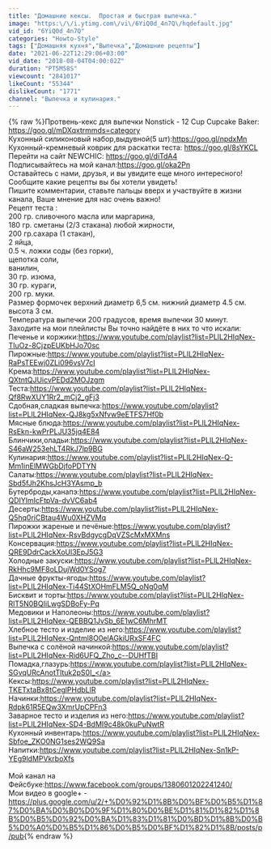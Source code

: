 ```yaml
---
title: "Домашние кексы.  Простая и быстрая выпечка."
image: "https:\/\/i.ytimg.com\/vi\/6YiQ0d_4n7Q\/hqdefault.jpg"
vid_id: "6YiQ0d_4n7Q"
categories: "Howto-Style"
tags: ["Домашняя кухня","Выпечка","Домашние рецепты"]
date: "2021-06-22T12:29:06+03:00"
vid_date: "2018-08-04T04:00:02Z"
duration: "PT5M58S"
viewcount: "2841017"
likeCount: "55344"
dislikeCount: "1771"
channel: "Выпечка и кулинария."
---
```

{% raw %}Протвень-кекс для выпечки Nonstick - 12 Cup Cupcake Baker:  <a rel="nofollow" target="blank" href="https://goo.gl/mDXqxtrmmds=category">https://goo.gl/mDXqxtrmmds=category</a><br />Кухонный силиконовый набор,выдувной(5 шт):<a rel="nofollow" target="blank" href="https://goo.gl/npdxMn">https://goo.gl/npdxMn</a><br />Кухонный-кремневый коврик для раскатки теста: <a rel="nofollow" target="blank" href="https://goo.gl/8sYKCL">https://goo.gl/8sYKCL</a><br />Перейти на сайт NEWCHIC: <a rel="nofollow" target="blank" href="https://goo.gl/diTdA4">https://goo.gl/diTdA4</a><br />   Подписывайтесь на мой канал:<a rel="nofollow" target="blank" href="https://goo.gl/oka2Pn">https://goo.gl/oka2Pn</a><br />Оставайтесь с нами, друзья, и вы увидите еще много интересного! Сообщите какие рецепты вы бы хотели увидеть!<br />Пишите комментарии, ставьте пальцы вверх и участвуйте в жизни канала, Ваше мнение для нас очень важно!<br />  Рецепт теста : <br />    200 гр. сливочного масла или маргарина, <br />    180 гр. сметаны (2/3 стакана) любой жирности, <br />    200 гр.сахара  (1 стакан),<br />    2 яйца,<br />    0.5 ч. ложки соды (без горки),<br />    щепотка соли, <br />    ванилин,<br />    30 гр.  изюма,<br />    30 гр. кураги,<br />    200 гр. муки.<br />  Размер  формочек верхний  диаметр 6,5 см. нижний диаметр 4.5 см. высота 3 см.<br />  Температура выпечки 200 градусов, время выпечки 30 минут.<br />Заходите на мои плейлисты Вы точно найдёте в них то что искали:<br />   Печенье и коржики:<a rel="nofollow" target="blank" href="https://www.youtube.com/playlist?list=PLlL2HIqNex-TIuOz-8CjzpEUKbHJo70sc">https://www.youtube.com/playlist?list=PLlL2HIqNex-TIuOz-8CjzpEUKbHJo70sc</a><br />   Пирожные:<a rel="nofollow" target="blank" href="https://www.youtube.com/playlist?list=PLlL2HIqNex-RaPsTEEwj0ZLi096vsV7cI">https://www.youtube.com/playlist?list=PLlL2HIqNex-RaPsTEEwj0ZLi096vsV7cI</a><br />   Крема:<a rel="nofollow" target="blank" href="https://www.youtube.com/playlist?list=PLlL2HIqNex-QXtntQJUicvPEDd2MOJzgm">https://www.youtube.com/playlist?list=PLlL2HIqNex-QXtntQJUicvPEDd2MOJzgm</a><br />   Теста:<a rel="nofollow" target="blank" href="https://www.youtube.com/playlist?list=PLlL2HIqNex-Qf8RwXUY1Rr2_mCj2_gFj3">https://www.youtube.com/playlist?list=PLlL2HIqNex-Qf8RwXUY1Rr2_mCj2_gFj3</a><br />   Сдобная,сладкая выпечка:<a rel="nofollow" target="blank" href="https://www.youtube.com/playlist?list=PLlL2HIqNex-QJ8kg5xNfvw9eETFS7Hf0b">https://www.youtube.com/playlist?list=PLlL2HIqNex-QJ8kg5xNfvw9eETFS7Hf0b</a><br />   Мясные блюда:<a rel="nofollow" target="blank" href="https://www.youtube.com/playlist?list=PLlL2HIqNex-RsEkn-kwPrPLJU35jq4E84">https://www.youtube.com/playlist?list=PLlL2HIqNex-RsEkn-kwPrPLJU35jq4E84</a><br />   Блинчики,оладьи:<a rel="nofollow" target="blank" href="https://www.youtube.com/playlist?list=PLlL2HIqNex-S46aW253ehLT4RkJ7lp9BG">https://www.youtube.com/playlist?list=PLlL2HIqNex-S46aW253ehLT4RkJ7lp9BG</a><br />   Кулинария:<a rel="nofollow" target="blank" href="https://www.youtube.com/playlist?list=PLlL2HIqNex-Q-Mm1inElMWGbDjfoPDTYN">https://www.youtube.com/playlist?list=PLlL2HIqNex-Q-Mm1inElMWGbDjfoPDTYN</a><br />   Салаты:<a rel="nofollow" target="blank" href="https://www.youtube.com/playlist?list=PLlL2HIqNex-Sbd5fJh2KhsJcH3YAsmp_b">https://www.youtube.com/playlist?list=PLlL2HIqNex-Sbd5fJh2KhsJcH3YAsmp_b</a><br />   Бутерброды,канапэ:<a rel="nofollow" target="blank" href="https://www.youtube.com/playlist?list=PLlL2HIqNex-QDIYlmIcFtpVa-dvVC6ab4">https://www.youtube.com/playlist?list=PLlL2HIqNex-QDIYlmIcFtpVa-dvVC6ab4</a><br />   Десерты:<a rel="nofollow" target="blank" href="https://www.youtube.com/playlist?list=PLlL2HIqNex-Q5hq0riCBtau4Wu0XHZVMq">https://www.youtube.com/playlist?list=PLlL2HIqNex-Q5hq0riCBtau4Wu0XHZVMq</a><br />   Пирожки жареные и печёные:<a rel="nofollow" target="blank" href="https://www.youtube.com/playlist?list=PLlL2HIqNex-RsvBdgycgDqVZScMxMXMns">https://www.youtube.com/playlist?list=PLlL2HIqNex-RsvBdgycgDqVZScMxMXMns</a><br />   Консервация:<a rel="nofollow" target="blank" href="https://www.youtube.com/playlist?list=PLlL2HIqNex-QRE9DdrCackXoUl3EpJ5G3">https://www.youtube.com/playlist?list=PLlL2HIqNex-QRE9DdrCackXoUl3EpJ5G3</a><br />   Холодные закуски:<a rel="nofollow" target="blank" href="https://www.youtube.com/playlist?list=PLlL2HIqNex-RkHhc9MF8oLDujWd0YSog7">https://www.youtube.com/playlist?list=PLlL2HIqNex-RkHhc9MF8oLDujWd0YSog7</a><br />   Дачные фрукты-ягоды:<a rel="nofollow" target="blank" href="https://www.youtube.com/playlist?list=PLlL2HIqNex-Ti44StXOHmFLM5Q_oNg0qM">https://www.youtube.com/playlist?list=PLlL2HIqNex-Ti44StXOHmFLM5Q_oNg0qM</a><br />   Бисквит и торты:<a rel="nofollow" target="blank" href="https://www.youtube.com/playlist?list=PLlL2HIqNex-RlT5N0BQIiLwgSDBoFy-Pq">https://www.youtube.com/playlist?list=PLlL2HIqNex-RlT5N0BQIiLwgSDBoFy-Pq</a><br />   Медовики и Наполеоны:<a rel="nofollow" target="blank" href="https://www.youtube.com/playlist?list=PLlL2HIqNex-QEBBQ1JvSb_6E1wC6MhrMT">https://www.youtube.com/playlist?list=PLlL2HIqNex-QEBBQ1JvSb_6E1wC6MhrMT</a><br />   Хлебное тесто и изделие из него:<a rel="nofollow" target="blank" href="https://www.youtube.com/playlist?list=PLlL2HIqNex-Qntml8O0elAGkiURxSF4FC">https://www.youtube.com/playlist?list=PLlL2HIqNex-Qntml8O0elAGkiURxSF4FC</a><br />   Выпечка с солёной начинкой:<a rel="nofollow" target="blank" href="https://www.youtube.com/playlist?list=PLlL2HIqNex-Rid6UFQ_Zho_c--DUHfTBI">https://www.youtube.com/playlist?list=PLlL2HIqNex-Rid6UFQ_Zho_c--DUHfTBI</a><br />   Помадка,глазурь:<a rel="nofollow" target="blank" href="https://www.youtube.com/playlist?list=PLlL2HIqNex-SGvqURcAnotTltuk2pS0I_">https://www.youtube.com/playlist?list=PLlL2HIqNex-SGvqURcAnotTltuk2pS0I_</a><br />   Кексы:<a rel="nofollow" target="blank" href="https://www.youtube.com/playlist?list=PLlL2HIqNex-TKETxtaBx8tCeglPHdbLlR">https://www.youtube.com/playlist?list=PLlL2HIqNex-TKETxtaBx8tCeglPHdbLlR</a><br />  Начинки:<a rel="nofollow" target="blank" href="https://www.youtube.com/playlist?list=PLlL2HIqNex-Rdpk61R5EQw3XmrUpCPFn3">https://www.youtube.com/playlist?list=PLlL2HIqNex-Rdpk61R5EQw3XmrUpCPFn3</a><br />   Заварное тесто и изделия из него:<a rel="nofollow" target="blank" href="https://www.youtube.com/playlist?list=PLlL2HIqNex-SD4-BdMI9c48k0kuPuNwtR">https://www.youtube.com/playlist?list=PLlL2HIqNex-SD4-BdMI9c48k0kuPuNwtR</a><br />   Кухонный инвентарь:<a rel="nofollow" target="blank" href="https://www.youtube.com/playlist?list=PLlL2HIqNex-Sbfoe_ZKO0NG1ses2WQ9Sa">https://www.youtube.com/playlist?list=PLlL2HIqNex-Sbfoe_ZKO0NG1ses2WQ9Sa</a><br />   Напитки:<a rel="nofollow" target="blank" href="https://www.youtube.com/playlist?list=PLlL2HIqNex-Sn1kP-YEg9ldMPVkrboXfs">https://www.youtube.com/playlist?list=PLlL2HIqNex-Sn1kP-YEg9ldMPVkrboXfs</a><br /><br />   Мой канал на Фейсбуке:<a rel="nofollow" target="blank" href="https://www.facebook.com/groups/1380601202241240/">https://www.facebook.com/groups/1380601202241240/</a><br />   Мои видео в google+ - <a rel="nofollow" target="blank" href="https://plus.google.com/u/2/+%D0%92%D1%8B%D0%BF%D0%B5%D1%87%D0%BA%D0%B0%D0%9F%D1%80%D0%BE%D1%81%D1%82%D1%8B%D0%B5%D0%92%D0%BA%D1%83%D1%81%D0%BD%D1%8B%D0%B5%D0%A0%D0%B5%D1%86%D0%B5%D0%BF%D1%82%D1%8B/posts/p/pub">https://plus.google.com/u/2/+%D0%92%D1%8B%D0%BF%D0%B5%D1%87%D0%BA%D0%B0%D0%9F%D1%80%D0%BE%D1%81%D1%82%D1%8B%D0%B5%D0%92%D0%BA%D1%83%D1%81%D0%BD%D1%8B%D0%B5%D0%A0%D0%B5%D1%86%D0%B5%D0%BF%D1%82%D1%8B/posts/p/pub</a>{% endraw %}
